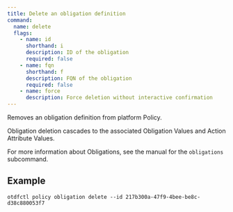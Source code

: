 ```yaml
---
title: Delete an obligation definition
command:
  name: delete
  flags:
    - name: id
      shorthand: i
      description: ID of the obligation
      required: false
    - name: fqn
      shorthand: f
      description: FQN of the obligation
      required: false
    - name: force
      description: Force deletion without interactive confirmation
---
```


Removes an obligation definition from platform Policy.

Obligation deletion cascades to the associated Obligation Values and Action Attribute Values.

For more information about Obligations, see the manual for the `obligations` subcommand.

## Example 

```shell
otdfctl policy obligation delete --id 217b300a-47f9-4bee-be8c-d38c880053f7
```
